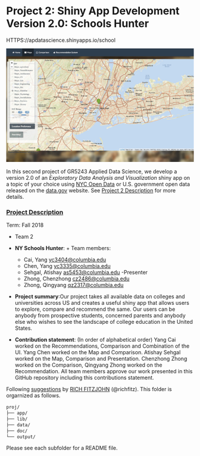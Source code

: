 # Project 2: Shiny App Development Version 2.0: Schools Hunter

HTTPS://apdatascience.shinyapps.io/school

![screenshot](doc/screenshot2.png)

In this second project of GR5243 Applied Data Science, we develop a version 2.0 of an *Exploratory Data Analysis and Visualization* shiny app on a topic of your choice using [NYC Open Data](https://opendata.cityofnewyork.us/) or U.S. government open data released on the [data.gov](https://data.gov/) website. See [Project 2 Description](doc/project2_desc.md) for more details.  

### [Project Description](doc/project2_desc.md)

Term: Fall 2018

+ Team 2
+ **NY Schools Hunter**: + Team members:
	+  Cai, Yang yc3404@columbia.edu
	+  Chen, Yang yc3335@columbia.edu
	+  Sehgal, Atishay as5453@columbia.edu -Presenter
	+  Zhong, Chenzhong cz2486@columbia.edu
	+  Zhong, Qingyang qz2317@columbia.edu

+ **Project summary**:Our project takes all available data on colleges and universities across US and creates a useful shiny app that allows users to explore, compare and recommend the same. Our users can be anybody from prospective students, concerned parents and anybody else who wishes to see the landscape of college education in the United States.

+ **Contribution statement**: (In order of alphabetical order) Yang Cai worked on the Recommendations, Comparison and Combination of the UI. Yang Chen worked on the Map and Comparison. Atishay Sehgal worked on the Map, Comparison and Presentation. Chenzhong Zhong worked on the Comparison, Qingyang Zhong worked on the Recommendation. All team members approve our work presented in this GitHub repository including this contributions statement. 

Following [suggestions](http://nicercode.github.io/blog/2013-04-05-projects/) by [RICH FITZJOHN](http://nicercode.github.io/about/#Team) (@richfitz). This folder is orgarnized as follows.

```
proj/
├── app/
├── lib/
├── data/
├── doc/
└── output/
```

Please see each subfolder for a README file.

